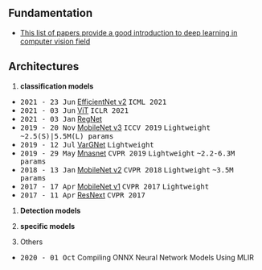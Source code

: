 ## Fundamentation
   - [This list of papers provide a good introduction to deep learning in computer vision field](./fundamental_paper.md)

## Architectures

1. **classification models** 

- <kbd>2021 - 23 Jun</kbd> [EfficientNet v2](CNN/EfficientNetV2.md) <kbd>ICML 2021</kbd>
- <kbd>2021 - 03 Jun</kbd> [ViT](CNN/ViT.md) <kbd> ICLR 2021</kbd>  
- <kbd>2021 - 03 Jan</kbd> [RegNet](CNN/regnet.md) 
- <kbd>2019 - 20 Nov</kbd> [MobileNet v3](CNN/mobilenetv3.md) <kbd>ICCV 2019</kbd> <kbd>Lightweight</kbd> <kbd>~2.5(S)|5.5M(L) params</kbd>
- <kbd>2019 - 12 Jul</kbd> [VarGNet](../Computer%20Vision/2.Face%20Recogntion/Architectures/VarGNet.md)</kbd> <kbd>Lightweight</kbd>
- <kbd>2019 - 29 May</kbd> [Mnasnet](CNN/MnasNet.md) <kbd>CVPR 2019</kbd> <kbd>Lightweight</kbd> <kbd>~2.2-6.3M params</kbd>
- <kbd>2018 - 13 Jan</kbd> [MobileNet v2](CNN/mobilenetv2.md) <kbd>CVPR 2018</kbd> <kbd>Lightweight</kbd> <kbd>~3.5M params</kbd>
- <kbd>2017 - 17 Apr</kbd> [MobileNet v1](CNN/mobilenet.md) <kbd>CVPR 2017</kbd> <kbd>Lightweight</kbd>
- <kbd>2017 - 11 Apr</kbd> [ResNext](CNN/resnext.md) <kbd>CVPR 2017</kbd> 

1.  **Detection models**


2.  **specific models**

3. Others

- <kbd>2020 - 01 Oct</kbd> Compiling ONNX Neural Network Models Using MLIR